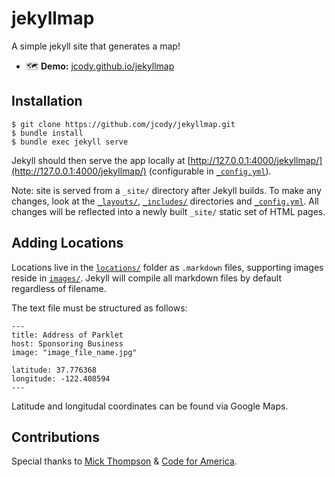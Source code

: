 jekyllmap
=========

A simple jekyll site that generates a map!

- 🗺️ **Demo:** [jcody.github.io/jekyllmap](https://jcody.github.io/jekyllmap)

Installation
-------------
    $ git clone https://github.com/jcody/jekyllmap.git
    $ bundle install
    $ bundle exec jekyll serve

Jekyll should then serve the app locally at [http://127.0.0.1:4000/jekyllmap/](http://127.0.0.1:4000/jekyllmap/) (configurable in [`_config.yml`](/_config.yml)).

Note: site is served from a `_site/` directory after Jekyll builds. To make any changes, look at the [`_layouts/`](/_layouts/), [`_includes/`](/_includes/) directories and [`_config.yml`](/_config.yml). All changes will be reflected into a newly built `_site/` static set of HTML pages.

Adding Locations
-----------------
Locations live in the [`locations/`](/locations/) folder as `.markdown` files, supporting images reside in [`images/`](/images/). Jekyll will compile all markdown files by default regardless of filename.

The text file must be structured as follows:

    ---
    title: Address of Parklet
    host: Sponsoring Business
    image: "image_file_name.jpg"

    latitude: 37.776368
    longitude: -122.408594
    ---

Latitude and longitudal coordinates can be found via Google Maps.

Contributions
-------------
Special thanks to [Mick Thompson](https://github.com/mick) & [Code for America](https://www.codeforamerica.org/).
